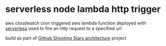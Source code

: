 # serverless node lambda http trigger

aws cloudwatch cron triggered aws lambda function deployed with [serverless](https://github.com/serverless/serverless) used to fire an http request to a specified url 

build as part of [Github Shooting Stars architecture](https://github.com/kandros/github-shooting-stars-architecture) project
